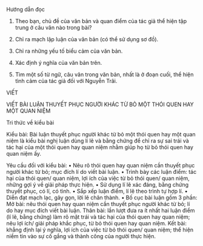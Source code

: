 Hướng dẫn đọc

1. Theo bạn, chủ đề của văn bản và quan điểm của tác giả thể hiện tập trung ở câu văn nào trong bài?

2. Chỉ ra mạch lập luận của văn bản (có thể sử dụng sơ đồ).

3. Chỉ ra những yếu tố biểu cảm của văn bản.

4. Xác định ý nghĩa của văn bản trên.

5. Tìm một số từ ngữ, câu văn trong văn bản, nhất là ở đoạn cuối, thể hiện tình cảm của tác giả đối với Nguyễn Trãi.

VIẾT

VIẾT BÀI LUẬN THUYẾT PHỤC NGƯỜI KHÁC 
TỪ BỎ MỘT THÓI QUEN HAY MỘT QUAN NIỆM

Tri thức về kiểu bài

Kiểu bài:
Bài luận thuyết phục người khác từ bỏ một thói quen hay một quan niệm là kiểu bài nghị luận dùng lí lẽ và bằng chứng để chỉ ra sự sai trái và tác hại của một thói quen hay quan niệm nhằm giúp họ từ bỏ thói quen hay quan niệm ấy.

Yêu cầu đối với kiểu bài:
• Nêu rõ thói quen hay quan niệm cần thuyết phục người khác từ bỏ; mục đích lí do viết bài luận.
• Trình bày các luận điểm: tác hại của thói quen/ quan niệm, lợi ích của việc từ bỏ thói quen/ quan niệm, những gợi ý về giải pháp thực hiện.
• Sử dụng lí lẽ xác đáng, bằng chứng thuyết phục, có lí, có tình.
• Sắp xếp luận điểm, lí lẽ theo trình tự hợp lí.
• Diễn đạt mạch lạc, gãy gọn, lời lẽ chân thành.
• Bố cục bài luận gồm 3 phần:
Mở bài: nêu thói quen hay quan niệm cần thuyết phục người khác từ bỏ; lí do hay mục đích viết bài luận.
Thân bài: lần lượt đưa ra ít nhất hai luận điểm (lí lẽ, bằng chứng) làm rõ mặt trái và tác hại của thói quen hay quan niệm; nêu lợi ích/ giải pháp khắc phục, từ bỏ thói quen hay quan niệm.
Kết bài: khẳng định lại ý nghĩa, lợi ích của việc từ bỏ thói quen/ quan niệm; thể hiện niềm tin vào sự cố gắng và thành công của người thực hiện.